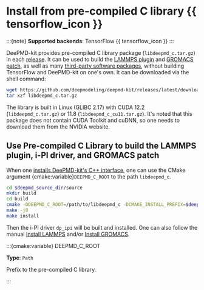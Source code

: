 # Install from pre-compiled C library {{ tensorflow_icon }}

:::{note}
**Supported backends**: TensorFlow {{ tensorflow_icon }}
:::

DeePMD-kit provides pre-compiled C library package (`libdeepmd_c.tar.gz`) in each [release](https://github.com/deepmodeling/deepmd-kit/releases). It can be used to build the [LAMMPS plugin](./install-lammps.md) and [GROMACS patch](./install-gromacs.md), as well as many [third-party software packages](../third-party/out-of-deepmd-kit.md), without building TensorFlow and DeePMD-kit on one's own.
It can be downloaded via the shell command:

```sh
wget https://github.com/deepmodeling/deepmd-kit/releases/latest/download/libdeepmd_c.tar.gz
tar xzf libdeepmd_c.tar.gz
```

The library is built in Linux (GLIBC 2.17) with CUDA 12.2 (`libdeepmd_c.tar.gz`) or 11.8 (`libdeepmd_c_cu11.tar.gz`). It's noted that this package does not contain CUDA Toolkit and cuDNN, so one needs to download them from the NVIDIA website.

## Use Pre-compiled C Library to build the LAMMPS plugin, i-PI driver, and GROMACS patch

When one [installs DeePMD-kit's C++ interface](./install-from-source.md#install-deepmd-kits-c-interface), one can use the CMake argument {cmake:variable}`DEEPMD_C_ROOT` to the path `libdeepmd_c`.

```bash
cd $deepmd_source_dir/source
mkdir build
cd build
cmake -DDEEPMD_C_ROOT=/path/to/libdeepmd_c -DCMAKE_INSTALL_PREFIX=$deepmd_root ..
make -j8
make install
```

Then the i-PI driver `dp_ipi` will be built and installed.
One can also follow the manual [Install LAMMPS](./install-lammps.md) and/or [Install GROMACS](./install-gromacs.md).

:::{cmake:variable} DEEPMD_C_ROOT

**Type**: `Path`

Prefix to the pre-compiled C library.

:::
